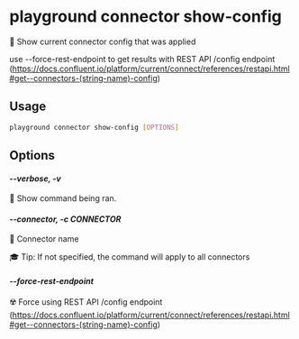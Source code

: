 # playground connector show-config

🧰 Show current connector config that was applied  
  
use --force-rest-endpoint to get results with REST API /config endpoint (https://docs.confluent.io/platform/current/connect/references/restapi.html#get--connectors-(string-name)-config)  


## Usage

```bash
playground connector show-config [OPTIONS]
```

## Options

#### *--verbose, -v*

🐞 Show command being ran.

#### *--connector, -c CONNECTOR*

🔗 Connector name  
  
🎓 Tip: If not specified, the command will apply to all connectors

#### *--force-rest-endpoint*

☢️ Force using REST API /config endpoint (https://docs.confluent.io/platform/current/connect/references/restapi.html#get--connectors-(string-name)-config)


